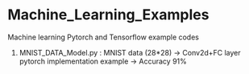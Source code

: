 # Machine_Learning_Examples
Machine learning Pytorch and Tensorflow example codes
1. MNIST_DATA_Model.py : MNIST data (28*28) -> Conv2d+FC layer pytorch implementation example -> Accuracy 91%
